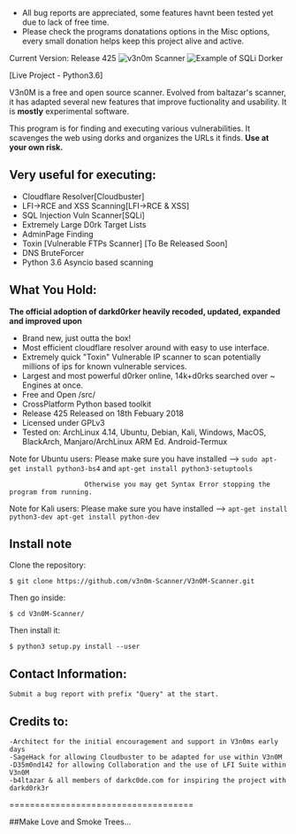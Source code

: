 
+ All bug reports are appreciated, some features havnt been tested yet due to lack of free time.
+ Please check the programs donatations options in the Misc options, every small donation helps keep this project alive and active.

Current Version: Release 425
![v3n0m Scanner](http://i.imgur.com/A96CipT.png "V3n0M-Scanner")
![Example of SQLi Dorker](https://github.com/v3n0m-Scanner/V3n0M-Scanner/blob/master/src/AnimatedDemo.gif?raw=true "Example of Dorker Features")



[Live Project - Python3.6]

V3n0M is a free and open source scanner. Evolved from baltazar's scanner, it has adapted several new features that improve fuctionality and usability. It is __mostly__ experimental software.

This program is for finding and executing various vulnerabilities. It scavenges the web using dorks and organizes the URLs it finds.
**Use at your own risk.**

## Very useful for executing:


+ Cloudflare Resolver[Cloudbuster]
+ LFI->RCE and XSS Scanning[LFI->RCE & XSS]
+ SQL Injection Vuln Scanner[SQLi]
+ Extremely Large D0rk Target Lists
+ AdminPage Finding
+ Toxin [Vulnerable FTPs Scanner] [To Be Released Soon]
+ DNS BruteForcer
+ Python 3.6 Asyncio based scanning

## What You Hold:

**The official adoption of darkd0rker heavily recoded, updated, expanded and improved upon**
+ Brand new, just outta the box!
+ Most efficient cloudflare resolver around with easy to use interface.
+ Extremely quick "Toxin" Vulnerable IP scanner to scan potentially millions of ips for known vulnerable services.
+ Largest and most powerful d0rker online, 14k+d0rks searched over ~ Engines at once.
+ Free and Open /src/
+ CrossPlatform Python based toolkit
+ Release 425 Released on 18th Febuary 2018
+ Licensed under GPLv3
+ Tested on: ArchLinux 4.14, Ubuntu, Debian, Kali, Windows, MacOS, BlackArch, Manjaro/ArchLinux ARM Ed. Android-Termux

Note for Ubuntu users: Please make sure you have installed --> 
`sudo apt-get install python3-bs4` and `apt-get install python3-setuptools`

                       Otherwise you may get Syntax Error stopping the program from running.

Note for Kali users: Please make sure you have installed --> `apt-get install python3-dev apt-get install python-dev`




## Install note

Clone the repository:

```
$ git clone https://github.com/v3n0m-Scanner/V3n0M-Scanner.git
```

Then go inside:

```
$ cd V3n0M-Scanner/
```
Then install it:

```
$ python3 setup.py install --user
```

## Contact Information:

    Submit a bug report with prefix "Query" at the start.

## Credits to:
    -Architect for the initial encouragement and support in V3n0ms early days
    -SageHack for allowing Cloudbuster to be adapted for use within V3n0M
    -D35m0nd142 for allowing Collaboration and the use of LFI Suite within V3n0M
    -b4ltazar & all members of darkc0de.com for inspiring the project with darkd0rk3r




====================================

##Make Love and Smoke Trees...

